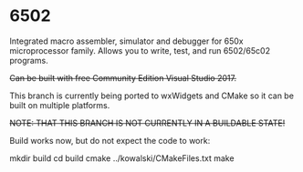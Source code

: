 # 6502

Integrated macro assembler, simulator and debugger for 650x microprocessor family. Allows you to write, test, and run 6502/65c02 programs.

~~Can be built with free Community Edition Visual Studio 2017.~~

This branch is currently being ported to wxWidgets and CMake so it can be built on multiple platforms.

~~NOTE: THAT THIS BRANCH IS NOT CURRENTLY IN A BUILDABLE STATE!~~

Build works now, but do not expect the code to work:

mkdir build
cd build
cmake ../kowalski/CMakeFiles.txt
make
